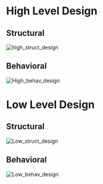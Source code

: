 # High Level Design
## Structural
![high_struct_design](https://user-images.githubusercontent.com/84438487/130183227-36809cc1-305c-479b-9f10-25d693371aee.jpg)
## Behavioral
![High_behav_design](https://user-images.githubusercontent.com/84438487/130183255-63d0701e-a4ba-4b7c-821b-cd17f54b1288.jpg)

# Low Level Design
## Structural
![Low_struct_design](https://user-images.githubusercontent.com/84438487/130183299-4b044f55-49a7-4157-8443-336cff876b71.jpg)
## Behavioral
![Low_behav_design](https://user-images.githubusercontent.com/84438487/130183305-f6a947ea-b69f-4a3f-baa3-3d2be70819ec.jpg)

